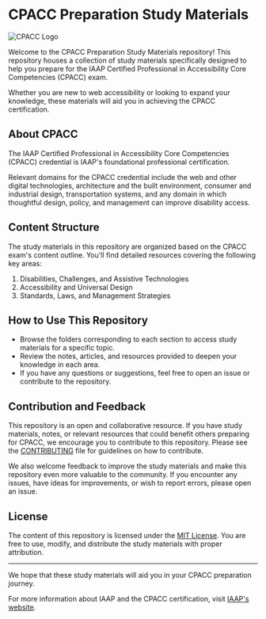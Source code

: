 # CPACC Preparation Study Materials

![CPACC Logo](https://www.accessibilityassociation.org/resource/IAAPLogo)

Welcome to the CPACC Preparation Study Materials repository! This repository houses a collection of study materials specifically designed to help you prepare for the IAAP Certified Professional in Accessibility Core Competencies (CPACC) exam. 

Whether you are new to web accessibility or looking to expand your knowledge, these materials will aid you in achieving the CPACC certification.

## About CPACC

The IAAP Certified Professional in Accessibility Core Competencies (CPACC) credential is IAAP's foundational professional certification.

Relevant domains for the CPACC credential include the web and other digital technologies, architecture and the built environment, consumer and industrial design, transportation systems, and any domain in which thoughtful design, policy, and management can improve disability access.

## Content Structure

The study materials in this repository are organized based on the CPACC exam's content outline. You'll find detailed resources covering the following key areas:

1. Disabilities, Challenges, and Assistive Technologies
2. Accessibility and Universal Design
3. Standards, Laws, and Management Strategies

## How to Use This Repository

- Browse the folders corresponding to each section to access study materials for a specific topic.
- Review the notes, articles, and resources provided to deepen your knowledge in each area.
- If you have any questions or suggestions, feel free to open an issue or contribute to the repository.

## Contribution and Feedback

This repository is an open and collaborative resource. If you have study materials, notes, or relevant resources that could benefit others preparing for CPACC, we encourage you to contribute to this repository. Please see the [CONTRIBUTING](CONTRIBUTING.md) file for guidelines on how to contribute.

We also welcome feedback to improve the study materials and make this repository even more valuable to the community. If you encounter any issues, have ideas for improvements, or wish to report errors, please open an issue.

## License

The content of this repository is licensed under the [MIT License](LICENSE). You are free to use, modify, and distribute the study materials with proper attribution. 

---

We hope that these study materials will aid you in your CPACC preparation journey.

For more information about IAAP and the CPACC certification, visit [IAAP's website](https://www.accessibilityassociation.org/cpacc).
